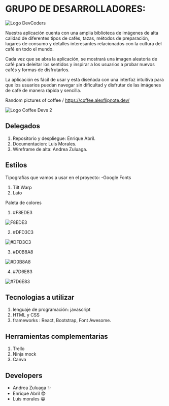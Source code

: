 # GRUPO DE DESARROLLADORES:

![Logo DevCoders](https://user-images.githubusercontent.com/116774890/222029888-876bc4b8-d523-462f-a86a-8742c4494ec7.png)

Nuestra aplicación cuenta con una amplia biblioteca de imágenes de alta calidad de diferentes tipos de cafés, tazas, métodos de preparación, lugares de consumo y detalles interesantes relacionados con la cultura del café en todo el mundo.

Cada vez que se abra la aplicación, se mostrará una imagen aleatoria de café para deleitar los sentidos y inspirar a los usuarios a probar nuevos cafés y formas de disfrutarlos.

La aplicación es fácil de usar y está diseñada con una interfaz intuitiva para que los usuarios puedan navegar sin dificultad y disfrutar de las imágenes de café de manera rápida y sencilla.

Random pictures of coffee / https://coffee.alexflipnote.dev/

![Logo Coffee Devs 2](https://user-images.githubusercontent.com/116774890/222212661-72b94db2-a65b-404f-9880-6becfed98d4e.png)


## Delegados
1. Repositorio y despliegue: Enrique Abril.
2. Documentacion: Luis Morales.
3. Wireframe de alta: Andrea Zuluaga.


## Estilos
Tipografías que vamos a usar en el proyecto:
-Google Fonts
1. Tilt Warp
2. Lato

Paleta de colores
1. #F8EDE3


![F8EDE3](https://user-images.githubusercontent.com/116774890/222218611-52e7d86a-b666-4601-80cb-493b312bbdc7.png)

2. #DFD3C3


![#DFD3C3](https://user-images.githubusercontent.com/116774890/222219593-8f290365-aa83-4b59-b419-9364435b4e07.png)

3. #D0B8A8


![#D0B8A8](https://user-images.githubusercontent.com/116774890/222219636-271e389b-481e-4bad-803b-bc7b0a17c449.png)

4. #7D6E83


![#7D6E83](https://user-images.githubusercontent.com/116774890/222219650-f3225b0e-a73d-4881-8dac-fe2cd9c5a3b3.png)

## Tecnologias a utilizar
1. lenguaje de programación: javascript
2. HTML y CSS
4. frameworks : React, Bootstrap, Font Awesome.

## Herramientas complementarias
1. Trello
2. Ninja mock
3. Canva


## Developers
- Andrea Zuluaga ✨
- Enrique Abril 😎
- Luis morales 😁
